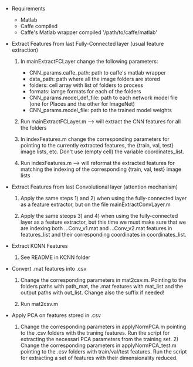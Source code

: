 
- Requirements
	- Matlab
	- Caffe compiled
	- Caffe's Matlab wrapper compiled '/path/to/caffe/matlab'

- Extract Features from last Fully-Connected layer (usual feature extraction)

	1) In mainExtractFCLayer change the following parameters:
	
		- CNN_params.caffe_path: path to caffe's matlab wrapper
		- data_path: path where all the image folders are stored
		- folders: cell array with list of folders to process
		- formats: iamge formats for each of the folders
		- CNN_params.model_def_file: path to each network model file (one for Places and the other for ImageNet)
		- CNN_params.model_file: path to the trained model weights

	2) Run mainExtractFCLayer.m --> will extract the CNN features for all the folders

	3) In indexFeatures.m change the corresponding parameters for pointing to the currently extracted features, the 
		{train, val, test} image lists, etc. Don't use (empty cell) the variable coordinates_list.

	4) Run indexFeatures.m --> will reformat the extracted features for matching the indexing of the corresponding 
		{train, val, test} image lists

- Extract Features from last Convolutional layer (attention mechanism)
	
	1) Apply the same steps 1) and 2) when using the fully-connected layer as a feature extractor, but on the 
		file mainExtractConvLayer.m

	2) Apply the same steops 3) and 4) when using the fully-connected layer as a feature extractor, but this time
		we must make sure that we are indexing both ...Conv_v1.mat and ...Conv_v2.mat features in features_list
		and their corresponding coordinates in coordinates_list.

- Extract KCNN Features

	1) See README in KCNN folder

- Convert .mat features into .csv

	1) Change the corresponding parameters in mat2csv.m. Pointing to the folders paths with path_mat, the .mat features
		with mat_list and the output paths with out_list. Change also the suffix if needed!

	2) Run mat2csv.m


- Apply PCA on features stored in .csv

	1) Change the corresponding parameters in applyNormPCA.m pointing to the .csv folders with the traning features.
		Run the script for extracting the necessari PCA parameters from the training set.
        2) Change the corresponding parameters in applyNormPCA_test.m pointing to the .csv folders with train/val/test
		features. Run the script for extracting a set of features with their dimensionality reduced.
